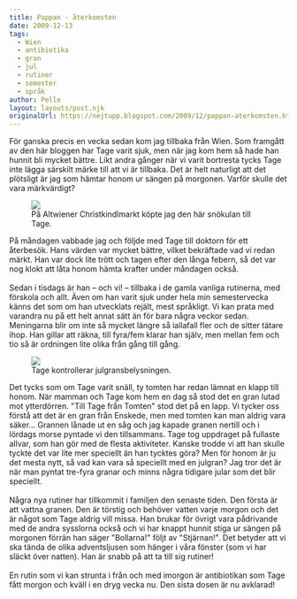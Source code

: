 ```yaml
---
title: Pappan - återkomsten
date: 2009-12-13
tags: 
  - Wien
  - antibiotika
  - gran
  - jul
  - rutiner
  - semester
  - språk	
author: Pelle
layout: layouts/post.njk
originalUrl: https://nejtupp.blogspot.com/2009/12/pappan-aterkomsten.html
---
```


För ganska precis en vecka sedan kom jag tillbaka från Wien. Som framgått av den här bloggen har Tage varit sjuk, men när jag kom hem så hade han hunnit bli mycket bättre. Likt andra gånger när vi varit bortresta tycks Tage inte lägga särskilt märke till att vi är tillbaka. Det är helt naturligt att det plötsligt är jag som hämtar honom ur sängen på morgonen. Varför skulle det vara märkvärdigt?

<figure>
	<img src="../../../../img/_MG_9615_1024pix.jpg"><br>
	<figcaption>På Altwiener Christkindlmarkt köpte jag den här snökulan till Tage.</figcaption>
</figure>På måndagen vabbade jag och följde med Tage till doktorn för ett återbesök. Hans värden var mycket bättre, vilket bekräftade vad vi redan märkt. Han var dock lite trött och tagen efter den långa febern, så det var nog klokt att låta honom hämta krafter under måndagen också.<br><br>Sedan i tisdags är han – och vi! – tillbaka i de gamla vanliga rutinerna, med förskola och allt. Även om han varit sjuk under hela min semestervecka känns det som om han utvecklats rejält, mest språkligt. Vi kan prata med varandra nu på ett helt annat sätt än för bara några veckor sedan. Meningarna blir om inte så mycket längre så iallafall fler och de sitter tätare ihop. Han gillar att räkna, till fyra/fem klarar han själv, men mellan fem och tio så är ordningen lite olika från gång till gång.

<figure>
	<img src="../../../../img/_MG_9406_1024pix.jpg"><br>
	<figcaption>Tage kontrollerar julgransbelysningen.</figcaption>
</figure>Det tycks som om Tage varit snäll, ty tomten har redan lämnat en klapp till honom. När mamman och Tage kom hem en dag så stod det en gran lutad mot ytterdörren. "Till Tage från Tomten" stod det på en lapp. Vi tycker oss förstå att det är en gran från Enskede, men med tomten kan man aldrig vara säker... Grannen lånade ut en såg och jag kapade granen nertill och i lördags morse pyntade vi den tillsammans. Tage tog uppdraget på fullaste allvar, som han gör med de flesta aktiviteter. Kanske trodde vi att han skulle tyckte det var lite mer speciellt än han tycktes göra? Men för honom är ju det mesta nytt, så vad kan vara så speciellt med en julgran? Jag tror det är när man pyntat tre-fyra granar och minns några tidigare jular som det blir speciellt.<br><br>Några nya rutiner har tillkommit i familjen den senaste tiden. Den första är att vattna granen. Den är törstig och behöver vatten varje morgon och det är något som Tage aldrig vill missa. Han brukar för övrigt vara pådrivande med de andra sysslorna också och vi har knappt hunnit stiga ur sängen på morgonen förrän han säger "Bollarna!" följt av "Stjärnan!". Det betyder att vi ska tända de olika adventsljusen som hänger i våra fönster (som vi har släckt över natten). Han är snabb på att ta till sig rutiner!<br><br>En rutin som vi kan strunta i från och med imorgon är antibiotikan som Tage fått morgon och kväll i en dryg vecka nu. Den sista dosen är nu avklarad!
